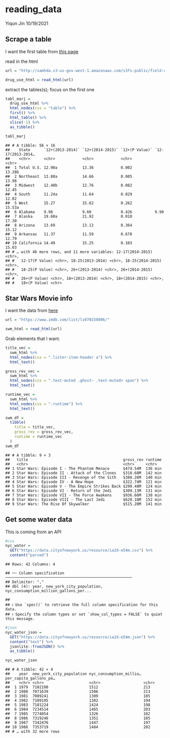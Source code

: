 reading\_data
================
Yiqun Jin
10/19/2021

## Scrape a table

I want the first table from [this
page](http://samhda.s3-us-gov-west-1.amazonaws.com/s3fs-public/field-uploads/2k15StateFiles/NSDUHsaeShortTermCHG2015.htm)

read in the html

``` r
url = "http://samhda.s3-us-gov-west-1.amazonaws.com/s3fs-public/field-uploads/2k15StateFiles/NSDUHsaeShortTermCHG2015.htm"

drug_use_html = read_html(url)
```

extract the tables(s); focus on the first one

``` r
tabl_marj = 
  drug_use_html %>% 
  html_nodes(css = "table") %>% 
  first() %>% 
  html_table() %>% 
  slice(-1) %>% 
  as_tibble()

tabl_marj
```

    ## # A tibble: 56 × 16
    ##    State      `12+(2013-2014)` `12+(2014-2015)` `12+(P Value)` `12-17(2013-2014…
    ##    <chr>      <chr>            <chr>            <chr>          <chr>            
    ##  1 Total U.S. 12.90a           13.36            0.002          13.28b           
    ##  2 Northeast  13.88a           14.66            0.005          13.98            
    ##  3 Midwest    12.40b           12.76            0.082          12.45            
    ##  4 South      11.24a           11.64            0.029          12.02            
    ##  5 West       15.27            15.62            0.262          15.53a           
    ##  6 Alabama    9.98             9.60             0.426          9.90             
    ##  7 Alaska     19.60a           21.92            0.010          17.30            
    ##  8 Arizona    13.69            13.12            0.364          15.12            
    ##  9 Arkansas   11.37            11.59            0.678          12.79            
    ## 10 California 14.49            15.25            0.103          15.03            
    ## # … with 46 more rows, and 11 more variables: 12-17(2014-2015) <chr>,
    ## #   12-17(P Value) <chr>, 18-25(2013-2014) <chr>, 18-25(2014-2015) <chr>,
    ## #   18-25(P Value) <chr>, 26+(2013-2014) <chr>, 26+(2014-2015) <chr>,
    ## #   26+(P Value) <chr>, 18+(2013-2014) <chr>, 18+(2014-2015) <chr>,
    ## #   18+(P Value) <chr>

## Star Wars Movie info

I want the data from [here](https://www.imdb.com/list/ls070150896/)

``` r
url = "https://www.imdb.com/list/ls070150896/"

swm_html = read_html(url)
```

Grab elements that I want.

``` r
title_vec = 
  swm_html %>% 
  html_nodes(css = ".lister-item-header a") %>% 
  html_text()

gross_rev_vec = 
  swm_html %>% 
  html_nodes(css = ".text-muted .ghost~ .text-muted+ span") %>% 
  html_text()

runtime_vec = 
  swm_html %>% 
  html_nodes(css = ".runtime") %>% 
  html_text()

swm_df = 
  tibble(
    title = title_vec,
    gross_rev = gross_rev_vec,
    runtime = runtime_vec
  )
swm_df
```

    ## # A tibble: 9 × 3
    ##   title                                          gross_rev runtime
    ##   <chr>                                          <chr>     <chr>  
    ## 1 Star Wars: Episode I - The Phantom Menace      $474.54M  136 min
    ## 2 Star Wars: Episode II - Attack of the Clones   $310.68M  142 min
    ## 3 Star Wars: Episode III - Revenge of the Sith   $380.26M  140 min
    ## 4 Star Wars: Episode IV - A New Hope             $322.74M  121 min
    ## 5 Star Wars: Episode V - The Empire Strikes Back $290.48M  124 min
    ## 6 Star Wars: Episode VI - Return of the Jedi     $309.13M  131 min
    ## 7 Star Wars: Episode VII - The Force Awakens     $936.66M  138 min
    ## 8 Star Wars: Episode VIII - The Last Jedi        $620.18M  152 min
    ## 9 Star Wars: The Rise Of Skywalker               $515.20M  141 min

## Get some water data

This is coming from an API

``` r
#csv
nyc_water = 
  GET("https://data.cityofnewyork.us/resource/ia2d-e54m.csv") %>% 
  content("parsed")
```

    ## Rows: 42 Columns: 4

    ## ── Column specification ────────────────────────────────────────────────────────
    ## Delimiter: ","
    ## dbl (4): year, new_york_city_population, nyc_consumption_million_gallons_per...

    ## 
    ## ℹ Use `spec()` to retrieve the full column specification for this data.
    ## ℹ Specify the column types or set `show_col_types = FALSE` to quiet this message.

``` r
#json
nyc_water_json =
  GET("https://data.cityofnewyork.us/resource/ia2d-e54m.json") %>% 
  content("text") %>% 
  jsonlite::fromJSON() %>% 
  as_tibble()

nyc_water_json
```

    ## # A tibble: 42 × 4
    ##    year  new_york_city_population nyc_consumption_millio… per_capita_gallons_pe…
    ##    <chr> <chr>                    <chr>                   <chr>                 
    ##  1 1979  7102100                  1512                    213                   
    ##  2 1980  7071639                  1506                    213                   
    ##  3 1981  7089241                  1309                    185                   
    ##  4 1982  7109105                  1382                    194                   
    ##  5 1983  7181224                  1424                    198                   
    ##  6 1984  7234514                  1465                    203                   
    ##  7 1985  7274054                  1326                    182                   
    ##  8 1986  7319246                  1351                    185                   
    ##  9 1987  7342476                  1447                    197                   
    ## 10 1988  7353719                  1484                    202                   
    ## # … with 32 more rows

